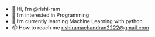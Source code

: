 - 👋 Hi, I’m @rishi-ram
- 👀 I’m interested in Programming
- 🌱 I’m currently learning Machine Learning with python
- 📫 How to reach me rishiramachandran2222@gmail.com

<!---
rishi-ram/rishi-ram is a ✨ special ✨ repository because its `README.md` (this file) appears on your GitHub profile.
You can click the Preview link to take a look at your changes.
--->
